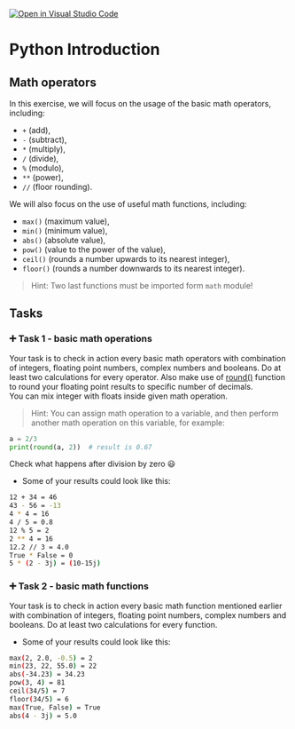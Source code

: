 [![Open in Visual Studio Code](https://classroom.github.com/assets/open-in-vscode-718a45dd9cf7e7f842a935f5ebbe5719a5e09af4491e668f4dbf3b35d5cca122.svg)](https://classroom.github.com/online_ide?assignment_repo_id=11573219&assignment_repo_type=AssignmentRepo)
# Python Introduction

## Math operators

In this exercise, we will focus on the usage of the basic math operators, including:  
 - `+` (add), 
 - `-` (subtract), 
 - `*` (multiply),
 - `/` (divide), 
 - `%` (modulo), 
 - `**` (power), 
 - `//` (floor rounding).  

We will also focus on the use of useful math functions, including: 

- `max()` (maximum value),
- `min()` (minimum value),
- `abs()` (absolute value),
- `pow()` (value to the power of the value),
- `ceil()` (rounds a number upwards to its nearest integer),
- `floor()` (rounds a number downwards to its nearest integer).  
> Hint: Two last functions must be imported form `math` module!

## 

## Tasks

### 

### :heavy_plus_sign: Task 1 - basic math operations

Your task is to check in action every basic math operators with combination of integers, floating point numbers, complex numbers and booleans. Do at least two calculations for every operator. 
Also make use of [round()](https://www.w3schools.com/python/ref_func_round.asp) function to round your floating point results to specific number of decimals.  
You can mix integer with floats inside given math operation.  
> Hint: You can assign math operation to a variable, and then perform another math operation on this variable, for example:  
```python
a = 2/3
print(round(a, 2))  # result is 0.67
```
Check what happens after division by zero :smiley:

- Some of your results could look like this:

```bash
12 + 34 = 46
43 - 56 = -13
4 * 4 = 16
4 / 5 = 0.8
12 % 5 = 2
2 ** 4 = 16
12.2 // 3 = 4.0
True * False = 0
5 * (2 - 3j) = (10-15j)
```

### 

### :heavy_plus_sign: Task 2 - basic math functions

Your task is to check in action every basic math function mentioned earlier with combination of integers, floating point numbers, complex numbers and booleans. Do at least two calculations for every function. 

- Some of your results could look like this:

```bash
max(2, 2.0, -0.5) = 2
min(23, 22, 55.0) = 22
abs(-34.23) = 34.23
pow(3, 4) = 81
ceil(34/5) = 7
floor(34/5) = 6
max(True, False) = True
abs(4 - 3j) = 5.0
```

### 